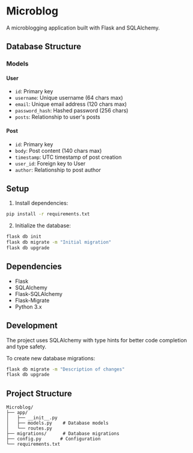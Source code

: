 # Microblog

A microblogging application built with Flask and SQLAlchemy.

## Database Structure

### Models

#### User
- `id`: Primary key
- `username`: Unique username (64 chars max)
- `email`: Unique email address (120 chars max)
- `password_hash`: Hashed password (256 chars)
- `posts`: Relationship to user's posts

#### Post
- `id`: Primary key
- `body`: Post content (140 chars max)
- `timestamp`: UTC timestamp of post creation
- `user_id`: Foreign key to User
- `author`: Relationship to post author

## Setup

1. Install dependencies:
```bash
pip install -r requirements.txt
```

2. Initialize the database:
```bash
flask db init
flask db migrate -m "Initial migration"
flask db upgrade
```

## Dependencies

- Flask
- SQLAlchemy
- Flask-SQLAlchemy
- Flask-Migrate
- Python 3.x

## Development

The project uses SQLAlchemy with type hints for better code completion and type safety.

To create new database migrations:
```bash
flask db migrate -m "Description of changes"
flask db upgrade
```

## Project Structure
```
Microblog/
├── app/
│   ├── __init__.py
│   ├── models.py    # Database models
│   └── routes.py
├── migrations/      # Database migrations
├── config.py       # Configuration
└── requirements.txt
```